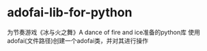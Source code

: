 # adofai-lib-for-python
为节奏游戏《冰与火之舞》A dance of fire and ice准备的python库
使用adofai(文件路径)创建一个adofai类，并对其进行操作
